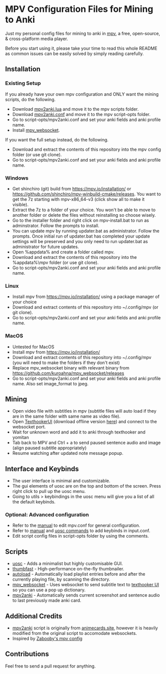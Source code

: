 # MPV Configuration Files for Mining to Anki
Just my personal config files for mining to anki in [mpv](https://mpv.io/), a free, open-source, & cross-platform media player. 

Before you start using it, please take your time to read this whole README as common issues can be easily solved by simply reading carefully.

## Installation

### Existing Setup
If you already have your own mpv configuration and ONLY want the mining scripts, do the following.
- Download [mpv2anki.lua](https://raw.githubusercontent.com/kamperemu/jp-mpv-conf/refs/heads/master/scripts/mpv2anki.lua) and move it to the mpv scripts folder.
- Download [mpv2anki.conf](https://github.com/kamperemu/jp-mpv-conf/blob/master/script-opts/mpv2anki.conf) and move it to the mpv script-opts folder.
- Go to script-opts/mpv2anki.conf and set your anki fields and anki profile name.
- Install [mpv_websocket](https://github.com/kuroahna/mpv_websocket).

If you want the full setup instead, do the following.
- Download and extract the contents of this repository into the mpv config folder (or use git clone).
- Go to script-opts/mpv2anki.conf and set your anki fields and anki profile name.

### Windows
- Get shinchiro (git) build from https://mpv.io/installation/ or https://github.com/shinchiro/mpv-winbuild-cmake/releases. You want to get the 7z starting with 
mpv-x86_64-v3 (click show all to make it visible).
- Extract the 7z to a folder of your choice. You won't be able to move to another folder or delete the files without reinstalling so choose wisely.
- Go to the installer folder and right click on mpv-install.bat to run as adminstrator. Follow the prompts to install.
- You can update mpv by running updater.bat as administrator. Follow the prompts. Once initial run of updater.bat has completed your update settings will be preserved and you only need to run updater.bat as administrator for future updates.
- Open %appdata% and create a folder called mpv.
- Download and extract the contents of this repository into the %appdata%\mpv folder (or use git clone).
- Go to script-opts/mpv2anki.conf and set your anki fields and anki profile name.

### Linux
- Install mpv from https://mpv.io/installation/ using a package manager of your choice
- Download and extract contents of this repository into ~/.config/mpv (or git clone).
- Go to script-opts/mpv2anki.conf and set your anki fields and anki profile name.

### MacOS
- Untested for MacOS
- Install mpv from https://mpv.io/installation/ 
- Download and extract contents of this repository into ~/.config/mpv (you will need to make the folders if they don't exist)
- Replace mpv_websocket binary with relevant binary from https://github.com/kuroahna/mpv_websocket/releases
- Go to script-opts/mpv2anki.conf and set your anki fields and anki profile name. Also set image_format to jpeg.

## Mining
- Open video file with subtitles in mpv (subtitle files will auto load if they are in the same folder with same name as video file).
- Open [TexthookerUI](https://renji-xd.github.io/texthooker-ui/) (download offline version [here](https://raw.githubusercontent.com/Renji-XD/texthooker-ui/main/docs/index.html)) and connect to the websocket port.
- Wait for unknown word and add it to anki through texthooker and yomitan
- Tab back to MPV and Ctrl + a to send paused sentence audio and image (align paused subtitle appropriately)
- Resume watching after updated note message popup.

## Interface and Keybinds
- The user interface is minimal and customizable. 
- The gui elements of uosc are on the top and bottom of the screen. Press right click to pull up the uosc menu.
- Going to utils > keybindings in the uosc menu will give you a list of all the default keybinds. 
### Optional: Advanced configuration
- Refer to the [manual](https://mpv.io/manual/master/) to edit mpv.conf for general configuration.
- Refer to [manual](https://mpv.io/manual/master/) and [uosc commands](https://github.com/tomasklaen/uosc#commands) to add keybinds in input.conf.
- Edit script config files in script-opts folder by using the comments.

## Scripts
- [uosc](https://github.com/darsain/uosc) - Adds a minimalist but highly customisable GUI.
- [thumbfast](https://github.com/po5/thumbfast) - High-performance on-the-fly thumbnailer.
- [autoload](https://github.com/mpv-player/mpv/blob/master/TOOLS/lua/autoload.lua) - Automatically load playlist entries before and after the currently playing file, by scanning the directory.
- [mpv_websocket](https://github.com/kuroahna/mpv_websocket) - Uses websocket to send subtitle text to [texthooker UI](https://github.com/Renji-XD/texthooker-ui) so you can use a pop up dictionary.
- [mpv2anki](https://raw.githubusercontent.com/kamperemu/jp-mpv-conf/refs/heads/master/scripts/mpv2anki.lua) - Automatically sends current screenshot and sentence audio to last previously made anki card.

## Additional Credits
- [mpv2anki](https://raw.githubusercontent.com/kamperemu/jp-mpv-conf/refs/heads/master/scripts/mpv2anki.lua) script is originally from [animecards.site](https://animecards.site/minefromanime/), however it is heavily modified from the original script to accomodate websockets.
- Inspired by [Zabooby's mpv config](https://github.com/Zabooby/mpv-config)

## Contributions
Feel free to send a pull request for anything.
